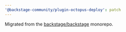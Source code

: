 ```yaml
---
'@backstage-community/plugin-octopus-deploy': patch
---
```


Migrated from the [backstage/backstage](https://github.com/backstage/backstage) monorepo.
